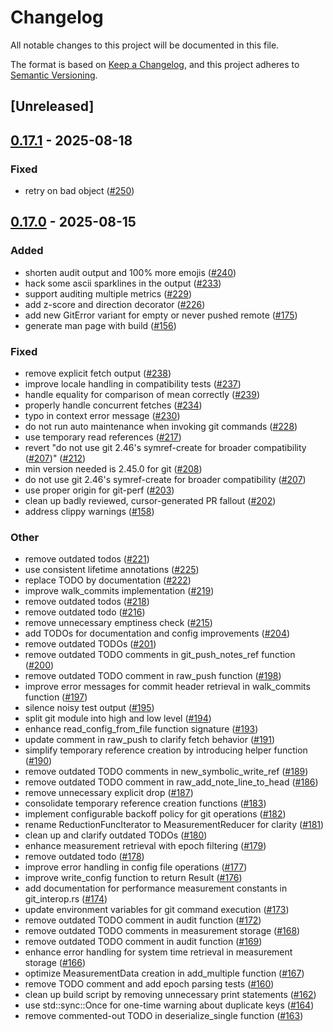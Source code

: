 # Changelog

All notable changes to this project will be documented in this file.

The format is based on [Keep a Changelog](https://keepachangelog.com/en/1.0.0/),
and this project adheres to [Semantic Versioning](https://semver.org/spec/v2.0.0.html).

## [Unreleased]

## [0.17.1](https://github.com/kaihowl/git-perf/compare/git-perf-v0.17.0...git-perf-v0.17.1) - 2025-08-18

### Fixed

- retry on bad object ([#250](https://github.com/kaihowl/git-perf/pull/250))

## [0.17.0](https://github.com/kaihowl/git-perf/compare/git-perf-v0.16.0...git-perf-v0.17.0) - 2025-08-15

### Added

- shorten audit output and 100% more emojis ([#240](https://github.com/kaihowl/git-perf/pull/240))
- hack some ascii sparklines in the output ([#233](https://github.com/kaihowl/git-perf/pull/233))
- support auditing multiple metrics ([#229](https://github.com/kaihowl/git-perf/pull/229))
- add z-score and direction decorator ([#226](https://github.com/kaihowl/git-perf/pull/226))
- add new GitError variant for empty or never pushed remote ([#175](https://github.com/kaihowl/git-perf/pull/175))
- generate man page with build ([#156](https://github.com/kaihowl/git-perf/pull/156))

### Fixed

- remove explicit fetch output ([#238](https://github.com/kaihowl/git-perf/pull/238))
- improve locale handling in compatibility tests ([#237](https://github.com/kaihowl/git-perf/pull/237))
- handle equality for comparison of mean correctly ([#239](https://github.com/kaihowl/git-perf/pull/239))
- properly handle concurrent fetches ([#234](https://github.com/kaihowl/git-perf/pull/234))
- typo in context error message ([#230](https://github.com/kaihowl/git-perf/pull/230))
- do not run auto maintenance when invoking git commands ([#228](https://github.com/kaihowl/git-perf/pull/228))
- use temporary read references ([#217](https://github.com/kaihowl/git-perf/pull/217))
- revert "do not use git 2.46's symref-create for broader compatibility ([#207](https://github.com/kaihowl/git-perf/pull/207))" ([#212](https://github.com/kaihowl/git-perf/pull/212))
- min version needed is 2.45.0 for git ([#208](https://github.com/kaihowl/git-perf/pull/208))
- do not use git 2.46's symref-create for broader compatibility ([#207](https://github.com/kaihowl/git-perf/pull/207))
- use proper origin for git-perf ([#203](https://github.com/kaihowl/git-perf/pull/203))
- clean up badly reviewed, cursor-generated PR fallout ([#202](https://github.com/kaihowl/git-perf/pull/202))
- address clippy warnings ([#158](https://github.com/kaihowl/git-perf/pull/158))

### Other

- remove outdated todos ([#221](https://github.com/kaihowl/git-perf/pull/221))
- use consistent lifetime annotations ([#225](https://github.com/kaihowl/git-perf/pull/225))
- replace TODO by documentation ([#222](https://github.com/kaihowl/git-perf/pull/222))
- improve walk_commits implementation ([#219](https://github.com/kaihowl/git-perf/pull/219))
- remove outdated todos ([#218](https://github.com/kaihowl/git-perf/pull/218))
- remove outdated todo ([#216](https://github.com/kaihowl/git-perf/pull/216))
- remove unnecessary emptiness check ([#215](https://github.com/kaihowl/git-perf/pull/215))
- add TODOs for documentation and config improvements ([#204](https://github.com/kaihowl/git-perf/pull/204))
- remove outdated TODOs ([#201](https://github.com/kaihowl/git-perf/pull/201))
- remove outdated TODO comments in git_push_notes_ref function ([#200](https://github.com/kaihowl/git-perf/pull/200))
- remove outdated TODO comment in raw_push function ([#198](https://github.com/kaihowl/git-perf/pull/198))
- improve error messages for commit header retrieval in walk_commits function ([#197](https://github.com/kaihowl/git-perf/pull/197))
- silence noisy test output ([#195](https://github.com/kaihowl/git-perf/pull/195))
- split git module into high and low level ([#194](https://github.com/kaihowl/git-perf/pull/194))
- enhance read_config_from_file function signature ([#193](https://github.com/kaihowl/git-perf/pull/193))
- update comment in raw_push to clarify fetch behavior ([#191](https://github.com/kaihowl/git-perf/pull/191))
- simplify temporary reference creation by introducing helper function ([#190](https://github.com/kaihowl/git-perf/pull/190))
- remove outdated TODO comments in new_symbolic_write_ref ([#189](https://github.com/kaihowl/git-perf/pull/189))
- remove outdated TODO comment in raw_add_note_line_to_head ([#186](https://github.com/kaihowl/git-perf/pull/186))
- remove unnecessary explicit drop ([#187](https://github.com/kaihowl/git-perf/pull/187))
- consolidate temporary reference creation functions ([#183](https://github.com/kaihowl/git-perf/pull/183))
- implement configurable backoff policy for git operations ([#182](https://github.com/kaihowl/git-perf/pull/182))
- rename ReductionFuncIterator to MeasurementReducer for clarity ([#181](https://github.com/kaihowl/git-perf/pull/181))
- clean up and clarify outdated TODOs ([#180](https://github.com/kaihowl/git-perf/pull/180))
- enhance measurement retrieval with epoch filtering ([#179](https://github.com/kaihowl/git-perf/pull/179))
- remove outdated todo ([#178](https://github.com/kaihowl/git-perf/pull/178))
- improve error handling in config file operations ([#177](https://github.com/kaihowl/git-perf/pull/177))
- improve write_config function to return Result ([#176](https://github.com/kaihowl/git-perf/pull/176))
- add documentation for performance measurement constants in git_interop.rs ([#174](https://github.com/kaihowl/git-perf/pull/174))
- update environment variables for git command execution ([#173](https://github.com/kaihowl/git-perf/pull/173))
- remove outdated TODO comment in audit function ([#172](https://github.com/kaihowl/git-perf/pull/172))
- remove outdated TODO comments in measurement storage ([#168](https://github.com/kaihowl/git-perf/pull/168))
- remove outdated TODO comment in audit function ([#169](https://github.com/kaihowl/git-perf/pull/169))
- enhance error handling for system time retrieval in measurement storage ([#166](https://github.com/kaihowl/git-perf/pull/166))
- optimize MeasurementData creation in add_multiple function ([#167](https://github.com/kaihowl/git-perf/pull/167))
- remove TODO comment and add epoch parsing tests ([#160](https://github.com/kaihowl/git-perf/pull/160))
- clean up build script by removing unnecessary print statements ([#162](https://github.com/kaihowl/git-perf/pull/162))
- use std::sync::Once for one-time warning about duplicate keys ([#164](https://github.com/kaihowl/git-perf/pull/164))
- remove commented-out TODO in deserialize_single function ([#163](https://github.com/kaihowl/git-perf/pull/163))
